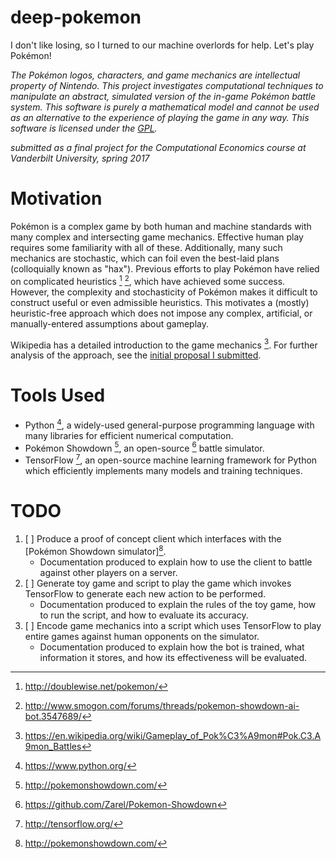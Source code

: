 deep-pokemon
============

I don't like losing, so I turned to our machine overlords for help. Let's play Pokémon!

*The Pokémon logos, characters, and game mechanics are intellectual property of Nintendo. This project investigates computational techniques to manipulate an abstract, simulated version of the in-game Pokémon battle system. This software is purely a mathematical model and cannot be used as an alternative to the experience of playing the game in any way. This software is licensed under the [GPL](GPL.md).*

*submitted as a final project for the Computational Economics course at Vanderbilt University, spring 2017*

# Motivation

Pokémon is a complex game by both human and machine standards with many complex and intersecting game mechanics. Effective human play requires some familiarity with all of these. Additionally, many such mechanics are stochastic, which can foil even the best-laid plans (colloquially known as "hax"). Previous efforts to play Pokémon have relied on complicated heuristics [^2] [^3], which have achieved some success. However, the complexity and stochasticity of Pokémon makes it difficult to construct useful or even admissible heuristics. This motivates a (mostly) heuristic-free approach which does not impose any complex, artificial, or manually-entered assumptions about gameplay.

Wikipedia has a detailed introduction to the game mechanics [^1]. For further analysis of the approach, see the [initial proposal I submitted](proposal-pkmn.pdf).

# Tools Used

- Python [^7], a widely-used general-purpose programming language with many libraries for efficient numerical computation.
- Pokémon Showdown [^4], an open-source [^5] battle simulator.
- TensorFlow [^6], an open-source machine learning framework for Python which efficiently implements many models and training techniques.

# TODO

1. [ ] Produce a proof of concept client which interfaces with the [Pokémon Showdown simulator][^4].
    - Documentation produced to explain how to use the client to battle against other players on a server.
2. [ ] Generate toy game and script to play the game which invokes TensorFlow to generate each new action to be performed.
    - Documentation produced to explain the rules of the toy game, how to run the script, and how to evaluate its accuracy.
3. [ ] Encode game mechanics into a script which uses TensorFlow to play entire games against human opponents on the simulator.
    - Documentation produced to explain how the bot is trained, what information it stores, and how its effectiveness will be evaluated.

[^1]: https://en.wikipedia.org/wiki/Gameplay_of_Pok%C3%A9mon#Pok.C3.A9mon_Battles

[^2]: http://doublewise.net/pokemon/

[^3]: http://www.smogon.com/forums/threads/pokemon-showdown-ai-bot.3547689/

[^4]: http://pokemonshowdown.com/

[^5]: https://github.com/Zarel/Pokemon-Showdown

[^6]: http://tensorflow.org/

[^7]: https://www.python.org/
